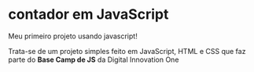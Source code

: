 # contador em JavaScript
Meu primeiro projeto usando javascript!

<p>Trata-se de um projeto simples feito em JavaScript, HTML e CSS que faz parte do <Strong>Base Camp de JS</Strong> da Digital Innovation One</p>
